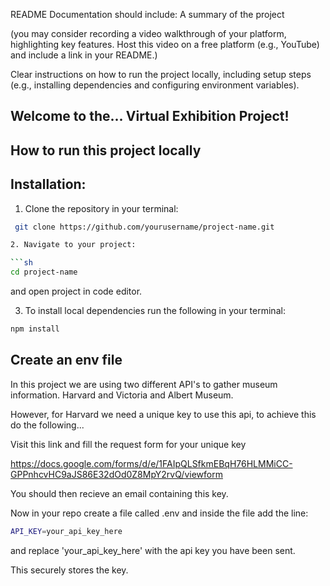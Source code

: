 README Documentation should include:
A summary of the project


(you may consider recording a video walkthrough of your platform, highlighting key features. Host this video on a free platform (e.g., YouTube) and include a link in your README.)

Clear instructions on how to run the project locally, including setup steps (e.g., installing dependencies and configuring environment variables).


## Welcome to the... Virtual Exhibition Project!

## How to run this project locally

## Installation:
1. Clone the repository in your terminal:
   
  ```sh
   git clone https://github.com/yourusername/project-name.git

2. Navigate to your project:

```sh
cd project-name
```

and open project in code editor.

3. To install local dependencies run the following in your terminal:

```sh
npm install
```

## Create an env file

In this project we are using two different API's to gather museum information. Harvard and Victoria and Albert Museum.

However, for Harvard we need a unique key to use this api, to achieve this do the following...

Visit this link and fill the request form for your unique key

https://docs.google.com/forms/d/e/1FAIpQLSfkmEBqH76HLMMiCC-GPPnhcvHC9aJS86E32dOd0Z8MpY2rvQ/viewform

You should then recieve an email containing this key.

Now in your repo create a file called .env and inside the file add the line:

```sh
API_KEY=your_api_key_here 
```

and replace 'your_api_key_here' with the api key you have been sent.

This securely stores the key. 









